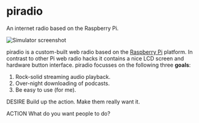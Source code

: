 piradio
=======
An internet radio based on the Raspberry Pi.

![Simulator screenshot](https://raw.github.com/dbader/piradio/master/extras/images/simulator.png "Optional title")

piradio is a custom-built web radio based on the [Raspberry Pi](http://www.raspberrypi.org) platform. In contrast to other Pi web radio hacks it contains a nice LCD screen and hardware button interface. piradio focusses on the following three **goals**:

1. Rock-solid streaming audio playback.
2. Over-night downloading of podcasts.
3. Be easy to use (for me).

DESIRE
Build up the action. Make them really want it.

ACTION
What do you want people to do?
